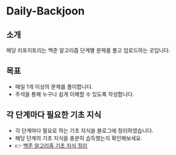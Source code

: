 # Daily-Backjoon

## 소개
해당 리포지토리는 백준 알고리즘 단계별 문제를 풀고 업로드하는 곳입니다.

## 목표
- 매일 1개 이상의 문제를 풀이합니다.  
- 주석을 통해 누구나 쉽게 이해할 수 있도록 작성합니다.

## 각 단계마다 필요한 기초 지식 
- 각 단계마다 필요로 하는 기초 지식을 블로그에 정리하였습니다.  
- 해당 단계의 기초 지식을 충분히 습득했는지 확인해보세요.  
- 👉 [백준 알고리즘 기초 지식 정리](https://orendir.tistory.com/category/%EB%B0%B1%EC%A4%80)


